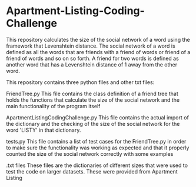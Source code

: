 # Apartment-Listing-Coding-Challenge
This repository calculates the size of the social network of a word using the framework that Levenshtein distance.
The social network of a word is defined as all the words that are friends with a friend of words or friend of a friend of words and so on so forth. A friend for two words is defined as another word that has a Levenshtein distance of 1 away from the other word.


This repository contains three python files and other txt files:

FriendTree.py
This file contains the class definition of a friend tree that holds the functions that calculate the size of the social network and the main functionality of the program itself

ApartmentListingCodingChallenge.py
This file contains the actual import of the dictionary and the checking of the size of the social network for the word 'LISTY' in that dictionary.

tests.py
This file contains a list of test cases for the FriendTree.py in order to make sure the functionality was working as expected and that it properly counted the size of the social network correctly with some examples

.txt files
These files are the dictionaries of different sizes that were used to test the code on larger datasets. These were provided from Apartment Listing
